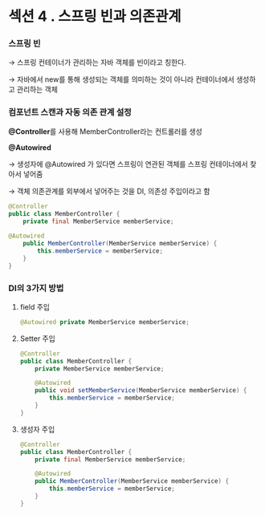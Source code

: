 # 섹션 4 . 스프링 빈과 의존관계

### **스프링 빈**

→ 스프링 컨테이너가 관리하는 자바 객체를 빈이라고 칭한다.

→ 자바에서 new를 통해 생성되는 객체를 의미하는 것이 아니라 컨테이너에서 생성하고 관리하는 객체

### **컴포넌트 스캔과 자동 의존 관계 설정**

**@Controller**를 사용해 MemberController라는 컨트롤러를 생성

**@Autowired**

→ 생성자에 @Autowired 가 있다면 스프링이 연관된 객체를 스프링 컨테이너에서 찾아서 넣어줌

→ 객체 의존관계를 외부에서 넣어주는 것을 DI, 의존성 주입이라고 함

```java
@Controller
public class MemberController {
	private final MemberService memberService;
    
@Autowired
	public MemberController(MemberService memberService) {
		this.memberService = memberService;
	}
}
```

### **DI의 3가지 방법**

1. field 주입
    
    ```java
    @Autowired private MemberService memberService;
    ```
    
2. Setter 주입
    
    ```java
    @Controller
    public class MemberController {
        private MemberService memberService;
    
        @Autowired
        public void setMemberService(MemberService memberService) {
            this.memberService = memberService;
        }
    }
    ```
    
3. 생성자 주입
    
    ```java
    @Controller
    public class MemberController {
        private final MemberService memberService;
    
        @Autowired
        public MemberController(MemberService memberService) {
            this.memberService = memberService;
        }
    }
    ```
